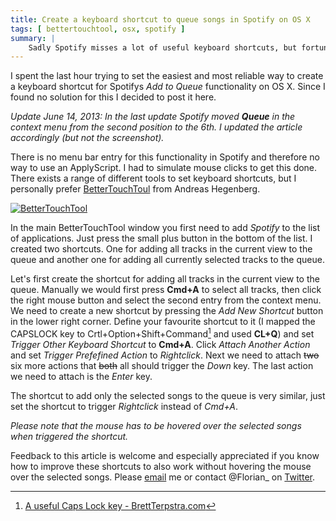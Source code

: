 ```yaml
---
title: Create a keyboard shortcut to queue songs in Spotify on OS X
tags: [ bettertouchtool, osx, spotify ]
summary: |
    Sadly Spotify misses a lot of useful keyboard shortcuts, but fortunately we can use AppleScript and BetterTouchTool to create a shortcut to add a song to the queue.
---
```


I spent the last hour trying to set the easiest and most reliable way to create a keyboard shortcut for Spotifys *Add to Queue* functionality on OS X. Since I found no solution for this I decided to post it here.

*Update June 14, 2013: In the last update Spotify moved __Queue__ in the context menu from the second position to the 6th. I updated the article accordingly (but not the screenshot).*

There is no menu bar entry for this functionality in Spotify and therefore no way to use an ApplyScript. I had to simulate mouse clicks to get this done. There exists a range of different tools to set keyboard shortcuts, but I personally prefer [BetterTouchToul](http://www.bettertouchtool.net) from Andreas Hegenberg.

[![BetterTouchTool](/img/spotify-queue-keyboard-shortcut/bettertouchtool-800.png)](/img/spotify-queue-keyboard-shortcut/bettertouchtool.png)

In the main BetterTouchTool window you first need to add *Spotify* to the list of applications. Just press the small plus button in the bottom of the list. I created two shortcuts. One for adding all tracks in the current view to the queue and another one for adding all currently selected tracks to the queue.

Let's first create the shortcut for adding all tracks in the current view to the queue. Manually we would first press **Cmd+A** to select all tracks, then click the right mouse button and select the second entry from the context menu. We need to create a new shortcut by pressing the *Add New Shortcut* button in the lower right corner. Define your favourite shortcut to it (I mapped the CAPSLOCK key to Crtl+Option+Shift+Command[^capslockkey] and used **CL+Q**) and set *Trigger Other Keyboard Shortcut* to **Cmd+A**. Click *Attach Another Action* and set *Trigger Prefefined Action* to *Rightclick*. Next we need to attach <strike>two</strike> six more actions that <strike>both</strike> all should trigger the *Down* key. The last action we need to attach is the *Enter* key.

The shortcut to add only the selected songs to the queue is very similar, just set the shortcut to trigger *Rightclick* instead of *Cmd+A*.

*Please note that the mouse has to be hovered over the selected songs when triggered the shortcut.*

Feedback to this article is welcome and especially appreciated if you know how to improve these shortcuts to also work without hovering the mouse over the selected songs. Please [email](mailto:florian@eckerstorfer.co) me or contact @Florian_ on [Twitter](http://twitter.com/Florian_).

[^capslockkey]: [A useful Caps Lock key - BrettTerpstra.com](http://brettterpstra.com/2012/12/08/a-useful-caps-lock-key/)
